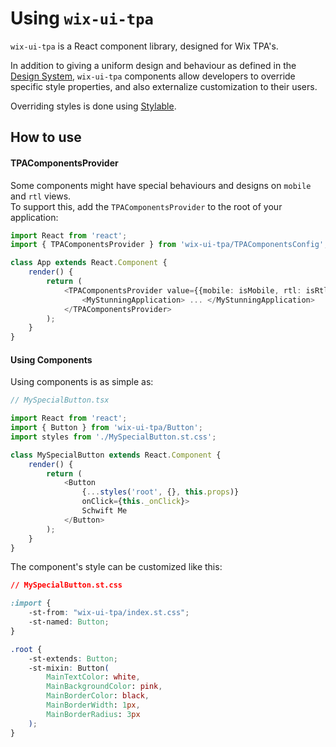 # Using `wix-ui-tpa`
`wix-ui-tpa` is a React component library, designed for Wix TPA's.

In addition to giving a uniform design and behaviour as defined in the 
[Design System](https://zeroheight.com/7sjjzhgo2), `wix-ui-tpa` components 
allow developers to override specific style properties, and also externalize 
customization to their users.

Overriding styles is done using [Stylable](https://stylable.io).

## How to use
#### TPAComponentsProvider
Some components might have special behaviours and designs on `mobile` and `rtl` views.  
To support this, add the `TPAComponentsProvider` to the root of your application:
```typescript jsx
import React from 'react';
import { TPAComponentsProvider } from 'wix-ui-tpa/TPAComponentsConfig';

class App extends React.Component {
    render() {
        return (
            <TPAComponentsProvider value={{mobile: isMobile, rtl: isRtl}}>
                <MyStunningApplication> ... </MyStunningApplication>            
            </TPAComponentsProvider>
        );
    }
}
```

#### Using Components
Using components is as simple as:
```typescript jsx
// MySpecialButton.tsx

import React from 'react';
import { Button } from 'wix-ui-tpa/Button';
import styles from './MySpecialButton.st.css';

class MySpecialButton extends React.Component {
    render() {
        return (
            <Button
                {...styles('root', {}, this.props)} 
                onClick={this._onClick}>
                Schwift Me
            </Button>
        );
    }
}
```
The component's style can be customized like this:
```css
// MySpecialButton.st.css

:import {
    -st-from: "wix-ui-tpa/index.st.css";
    -st-named: Button;
}

.root {
    -st-extends: Button;
    -st-mixin: Button(
        MainTextColor: white,
        MainBackgroundColor: pink,
        MainBorderColor: black,
        MainBorderWidth: 1px,
        MainBorderRadius: 3px
    );
}
```
